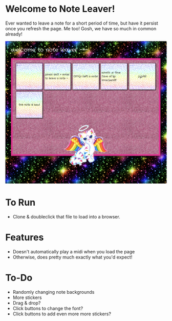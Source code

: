 # Welcome to Note Leaver!
Ever wanted to leave a note for a short period of time, but have it persist once you refresh the page. Me too! Gosh, we have so much in common already!

![note-leaver](images/note-leaver.png "note-leaver")

# To Run
- Clone & doubleclick that file to load into a browser. 

# Features
- Doesn't automatically play a midi when you load the page
- Otherwise, does pretty much exactly what you'd expect!

# To-Do
- Randomly changing note backgrounds
- More stickers
- Drag & drop?
- Click buttons to change the font?
- Click buttons to add even more more stickers?